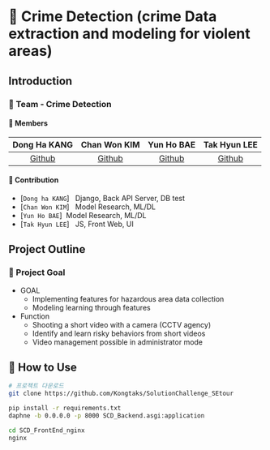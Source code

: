 # 👬 Crime Detection (crime Data extraction and modeling for violent areas)

## Introduction

### 🌟 Team - Crime Detection



#### 🔅 Members  

Dong Ha KANG|Chan Won KIM|Yun Ho BAE|Tak Hyun LEE|
:-:|:-:|:-:|:-:
[Github](https://github.com/EasternPen9uin)|[Github](https://github.com/chanwon0)|[Github](https://github.com/uyunho99)|[Github](https://github.com/Kongtaks)
 
#### 🔅 Contribution  

- [`Dong ha KANG`] &nbsp; Django, Back API Server, DB test
- [`Chan Won KIM`] &nbsp; Model Research, ML/DL
- [`Yun Ho BAE`]&nbsp; Model Research,  ML/DL
- [`Tak Hyun LEE`] &nbsp; JS, Front Web, UI


## Project Outline

### 🎯 Project Goal 

* GOAL
    * Implementing features for hazardous area data collection
    * Modeling learning through features
* Function
    * Shooting a short video with a camera (CCTV agency)
    * Identify and learn risky behaviors from short videos
    * Video management possible in administrator mode


## 🔨 How to Use

```bash
# 프로젝트 다운로드
git clone https://github.com/Kongtaks/SolutionChallenge_SEtour

pip install -r requirements.txt
daphne -b 0.0.0.0 -p 8000 SCD_Backend.asgi:application

cd SCD_FrontEnd_nginx
nginx

```


